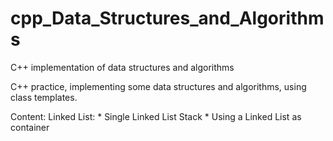 # cpp_Data_Structures_and_Algorithms
 C++ implementation of data structures and algorithms

C++ practice, implementing some data structures and algorithms, using class templates.

Content:
    Linked List:
        * Single Linked List
    Stack
        * Using a Linked List as container
